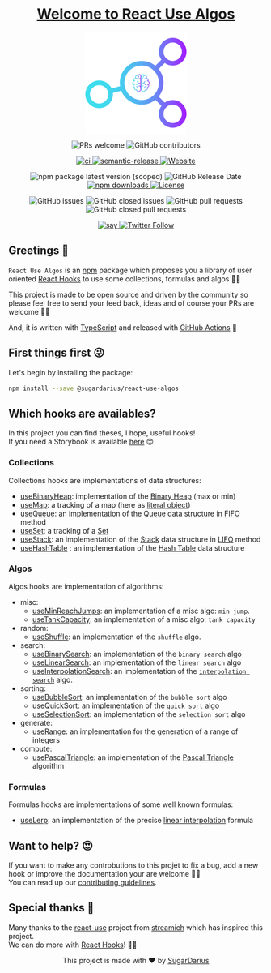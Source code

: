 <h1 align="center">
  <a href="https://github.com/SugarDarius/react-use-algos">Welcome to React Use Algos</a>
</h1>

<p align="center">
  <img width="200" align="center" src="https://raw.githubusercontent.com/SugarDarius/react-use-algos/master/medias/img/logo.png" />
</p>

<p align="center">
  <img alt="PRs welcome" src="https://img.shields.io/badge/PRs-welcome-brightgreen.svg?style=flat-square" />
  <img alt="GitHub contributors" src="https://img.shields.io/github/contributors/sugardarius/react-use-algos?style=flat-square" />
</p>
<p align="center">
  <a href="https://github.com/SugarDarius/react-use-algos/actions">
    <img alt="ci" src="https://github.com/SugarDarius/react-use-algos/workflows/Release%20CI/badge.svg?branch=master&event=push" />
  </a>
  <a href="https://github.com/semantic-release/semantic-release">
    <img alt="semantic-release" src="https://img.shields.io/badge/%20%20%F0%9F%93%A6%F0%9F%9A%80-semantic--release-e10079.svg?style=flat-square" />
  </a>
  <a href="https://sugardarius.github.io/react-use-algos">
    <img alt="Website" src="https://img.shields.io/website?down_color=red&down_message=down&label=storybook&style=flat-square&up_color=blue&url=https%3A%2F%2Fsugardarius.github.io%2Freact-use-algos" />
  </a>
</p>

<p align="center">
  <img alt="npm package latest version (scoped)" src="https://img.shields.io/npm/v/@sugardarius/react-use-algos?label=package%20version@latest&style=flat-square" />
  <img alt="GitHub Release Date" src="https://img.shields.io/github/release-date/sugardarius/react-use-algos?style=flat-square" />
  <a href="https://www.npmjs.com/package/@sugardarius/react-use-algos">
    <img alt="npm downloads" src="https://img.shields.io/npm/dm/@sugardarius/react-use-algos?style=flat-square" />
  </a>
  <a href="https://github.com/SugarDarius/react-use-algos/blob/master/LICENSE">
    <img alt="License" src="https://img.shields.io/github/license/SugarDarius/react-use-algos?style=flat-square" />
  </a>
</p>

<p align="center">
  <img alt="GitHub issues" src="https://img.shields.io/github/issues-raw/SugarDarius/react-use-algos?style=flat-square" />
  <img alt="GitHub closed issues" src="https://img.shields.io/github/issues-closed-raw/sugardarius/react-use-algos?style=flat-square" />
  <img alt="GitHub pull requests" src="https://img.shields.io/github/issues-pr-raw/sugardarius/react-use-algos?style=flat-square" />
  <img alt="GitHub closed pull requests" src="https://img.shields.io/github/issues-pr-closed-raw/sugardarius/react-use-algos?style=flat-square" />
</p>

<p align="center">
  <a href="https://twitter.com/azeldvin">
    <img alt="say" src="https://img.shields.io/badge/say-hi!-blue?style=flat-square" />
  </a>
  <a href="https://twitter.com/azeldvin">  
    <img alt="Twitter Follow" src="https://img.shields.io/twitter/follow/azeldvin?style=social" />
  </a>
</p>

## Greetings 👋
`React Use Algos` is an [npm](https://www.npmjs.com/) package which proposes you a library of user oriented [React Hooks](https://reactjs.org/docs/hooks-intro.html) to use some collections, formulas and algos 💪🏻

This project is made to be open source and driven by the community so please feel free to send your feed back, ideas and of course your PRs are welcome 🙏🏻

And, it is written with [TypeScript](https://www.typescriptlang.org/) and released with [GitHub Actions](https://github.com/features/actions) 🤗

## First things first 😜
Let's begin by installing the package:

```sh
npm install --save @sugardarius/react-use-algos
```

## Which hooks are availables?
In this project you can find theses, I hope, useful hooks!<br />
If you need a Storybook is available [here](https://sugardarius.github.io/react-use-algos/) 😊

### Collections
Collections hooks are implementations of data structures:

* [useBinaryHeap](https://github.com/SugarDarius/react-use-algos/blob/master/docs/use-binary-heap.hook.md): implementation of the [Binary Heap](https://en.wikipedia.org/wiki/Binary_heap) (max or min)
* [useMap](https://github.com/SugarDarius/react-use-algos/blob/master/docs/use-map.hook.md): a tracking of a map (here as [literal object](https://developer.mozilla.org/en-US/docs/Web/JavaScript/Guide/Working_with_Objects))
* [useQueue](https://github.com/SugarDarius/react-use-algos/blob/master/docs/use-queue.hook.md): an implementation of the [Queue](https://en.wikibooks.org/wiki/Data_Structures/Stacks_and_Queues#Queues) data structure in [FIFO](https://en.wikipedia.org/wiki/FIFO_and_LIFO_accounting#FIFO) method
* [useSet](https://github.com/SugarDarius/react-use-algos/blob/master/docs/use-set.hook.md): a tracking of a [Set](https://developer.mozilla.org/en-US/docs/Web/JavaScript/Reference/Global_Objects/Set)
* [useStack](https://github.com/SugarDarius/react-use-algos/blob/master/docs/use-stack.hook.md): an implementation of the [Stack](https://en.wikibooks.org/wiki/Data_Structures/Stacks_and_Queues#Stacks) data structure in [LIFO](https://en.wikipedia.org/wiki/FIFO_and_LIFO_accounting#LIFO) method
* [useHashTable](https://github.com/SugarDarius/react-use-algos/blob/master/docs/use-hash-table.hook.md) : an implementation of the [Hash Table](https://en.wikipedia.org/wiki/Hash_table) data structure

### Algos
Algos hooks are implementation of algorithms:

* misc:
  * [useMinReachJumps](https://github.com/SugarDarius/react-use-algos/blob/master/docs/use-min-reach-jumps.hook.md): an implementation of a misc algo: `min jump`. 
  * [useTankCapacity](https://github.com/SugarDarius/react-use-algos/blob/master/docs/use-tank-capacity.hook.md): an implementation of a misc algo: `tank capacity`
* random:
  * [useShuffle](https://github.com/SugarDarius/react-use-algos/blob/master/docs/use-shuffle.hook.md): an implementation of the `shuffle` algo.
* search:
  * [useBinarySearch](https://github.com/SugarDarius/react-use-algos/blob/master/docs/use-binary-search.hook.md): an implementation of the `binary search` algo
  * [useLinearSearch](https://github.com/SugarDarius/react-use-algos/blob/master/docs/use-linear-search.hook.md): an implementation of the `linear search` algo
  * [useInterpolationSearch](https://github.com/SugarDarius/react-use-algos/blob/master/docs/use-interpolation-search.hook.md): an implementation of the [`interpolation search`](https://en.wikipedia.org/wiki/Interpolation_search) algo.
* sorting:
  * [useBubbleSort](https://github.com/SugarDarius/react-use-algos/blob/master/docs/use-bubble-sort.hook.md): an implementation of the `bubble sort` algo
  * [useQuickSort](https://github.com/SugarDarius/react-use-algos/blob/master/docs/use-quick-sort.hook.md): an implementation of the `quick sort` algo
  * [useSelectionSort](https://github.com/SugarDarius/react-use-algos/blob/master/docs/use-selection-sort.hook.md): an implementation of the `selection sort` algo
* generate:
  * [useRange](https://github.com/SugarDarius/react-use-algos/blob/master/docs/use-range.hook.md): an implementation for the generation of a range of integers
* compute:
  * [usePascalTriangle](https://github.com/SugarDarius/react-use-algos/blob/master/docs/use-pascal-triangle.hook.md): an implementation of the [Pascal Triangle](https://en.wikipedia.org/wiki/Linear_interpolation) algorithm

### Formulas
Formulas hooks are implementations of some well known formulas:

* [useLerp](https://github.com/SugarDarius/react-use-algos/blob/master/docs/use-lerp.hook.md): an implementation of the precise [linear interpolation](https://en.wikipedia.org/wiki/Linear_interpolation) formula

## Want to help? 😍
If you want to make any controbutions to this projet to fix a bug, add a new hook or improve the documentation your are welcome 🙏🏻<br />
You can read up our [contributing guidelines](https://github.com/SugarDarius/react-use-algos/blob/master/CONTRIBUTING.md).

## Special thanks 👏
Many thanks to the [react-use](https://github.com/streamich/react-use) project from [streamich](https://github.com/streamich) which has inspired this project.<br />
We can do more with [React Hooks](https://reactjs.org/docs/hooks-intro.html)! 💪🏻

<p align="center">
    This project is made with ♥ by <a href="https://github.com/SugarDarius">SugarDarius</a>
</p>